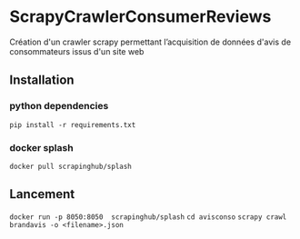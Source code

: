 # ScrapyCrawlerConsumerReviews
Création d'un crawler scrapy permettant l’acquisition de données d'avis de consommateurs issus d'un site web

## Installation

### python dependencies 
`pip install -r requirements.txt`

### docker splash 
`docker pull scrapinghub/splash`



## Lancement

`docker run -p 8050:8050  scrapinghub/splash`
`cd avisconso`
`scrapy crawl brandavis -o <filename>.json`
